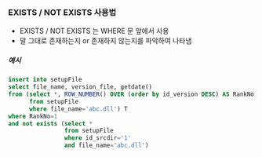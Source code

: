 ### EXISTS / NOT EXISTS 사용법

 - EXISTS / NOT EXISTS 는 WHERE 문 앞에서 사용
 - 말 그대로 존재하는지 or 존재하지 않는지를 파악하여 나타냄

##### 예시

```SQL
insert into setupFile
select file_name, version_file, getdate()
from (select *, ROW_NUMBER() OVER (order by id_version DESC) AS RankNo
	  from setupFile
	  where file_name='abc.dll') T
where RankNo=1
and not exists (select * 
				from setupFile
				where id_srcdir='1' 
				and file_name='abc.dll')
```